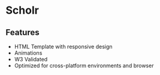 # Scholr

## Features

- HTML Template with responsive design
- Animations
- W3 Validated
- Optimized for cross-platform environments and browser